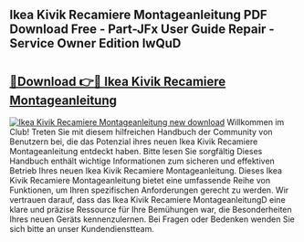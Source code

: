 ## Ikea Kivik Recamiere Montageanleitung PDF Download Free - Part-JFx User Guide Repair - Service Owner Edition lwQuD

# <h2><a href="http://df6vc6.blite.top/?on=Ikea+Kivik+Recamiere+Montageanleitung">🔗Download 👉🔴 Ikea Kivik Recamiere Montageanleitung</a></h2>

[![Ikea Kivik Recamiere Montageanleitung new download](https://i.imgur.com/lujVjoI.png)](http://df6vc6.blite.top/?on=Ikea+Kivik+Recamiere+Montageanleitung)
Willkommen im Club! Treten Sie mit diesem hilfreichen Handbuch der Community von Benutzern bei, die das Potenzial ihres neuen Ikea Kivik Recamiere Montageanleitung entdeckt haben. Bitte lesen Sie sorgfältig Dieses Handbuch enthält wichtige Informationen zum sicheren und effektiven Betrieb Ihres neuen Ikea Kivik Recamiere Montageanleitung. Dieses Ikea Kivik Recamiere Montageanleitung bietet eine umfassende Reihe von Funktionen, um Ihren spezifischen Anforderungen gerecht zu werden. Wir vertrauen darauf, dass das Ikea Kivik Recamiere MontageanleitungD eine klare und präzise Ressource für Ihre Bemühungen war, die Besonderheiten Ihres neuen Geräts kennenzulernen. Bei Fragen oder Bedenken wenden Sie sich bitte an unser Kundendienstteam.

